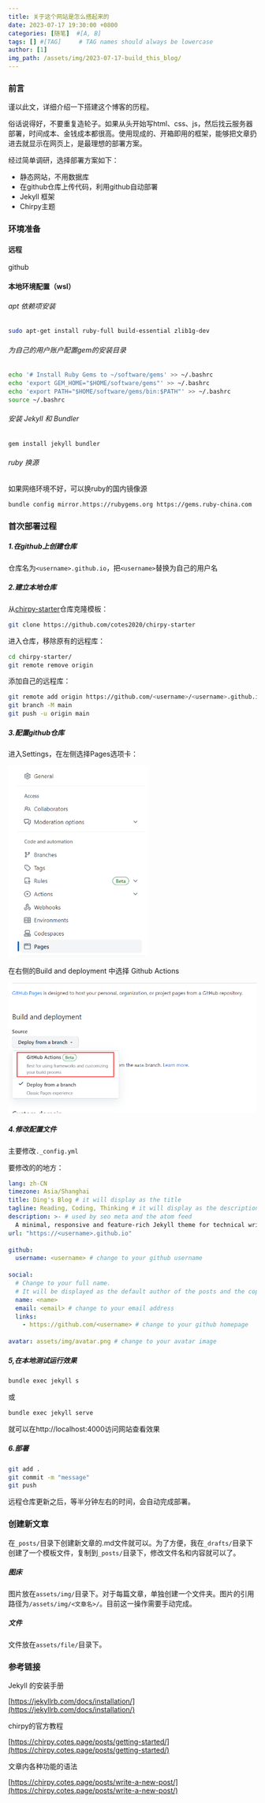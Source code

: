 ```yaml
---
title: 关于这个网站是怎么搭起来的
date: 2023-07-17 19:30:00 +0800
categories: [随笔]  #[A, B]
tags: [] #[TAG]     # TAG names should always be lowercase
author: [1]
img_path: /assets/img/2023-07-17-build_this_blog/
---
```


### 前言

谨以此文，详细介绍一下搭建这个博客的历程。



俗话说得好，不要重复造轮子。如果从头开始写html、css、js，然后找云服务器部署，时间成本、金钱成本都很高。使用现成的、开箱即用的框架，能够把文章扔进去就显示在网页上，是最理想的部署方案。



经过简单调研，选择部署方案如下：

- 静态网站，不用数据库
- 在github仓库上传代码，利用github自动部署
- Jekyll 框架
- Chirpy主题



### 环境准备

#### 远程

github

#### 本地环境配置（wsl）

###### apt 依赖项安装

```bash
sudo apt-get install ruby-full build-essential zlib1g-dev
```

###### 为自己的用户账户配置gem的安装目录

```bash
echo '# Install Ruby Gems to ~/software/gems' >> ~/.bashrc
echo 'export GEM_HOME="$HOME/software/gems"' >> ~/.bashrc
echo 'export PATH="$HOME/software/gems/bin:$PATH"' >> ~/.bashrc
source ~/.bashrc
```

###### 安装 Jekyll 和 Bundler

```bash
gem install jekyll bundler
```

###### ruby 换源

如果网络环境不好，可以换ruby的国内镜像源

```bash
bundle config mirror.https://rubygems.org https://gems.ruby-china.com
```



### 首次部署过程

##### 1.在github上创建仓库

仓库名为`<username>.github.io`，把`<username>`替换为自己的用户名

##### 2.建立本地仓库

从[chirpy-starter](https://github.com/cotes2020/chirpy-starter)仓库克隆模板：

```bash
git clone https://github.com/cotes2020/chirpy-starter
```

进入仓库，移除原有的远程库：

```bash
cd chirpy-starter/
git remote remove origin
```

添加自己的远程库：

```bash
git remote add origin https://github.com/<username>/<username>.github.io.git
git branch -M main
git push -u origin main
```



##### 3.配置github仓库

进入Settings，在左侧选择Pages选项卡：

<img src="image-20230717161708150.png" alt="image-20230717161708150" style="zoom:67%;" />

在右侧的Build and deployment 中选择 Github Actions

<img src="image-20230717161815492.png" alt="image-20230717161815492" style="zoom:80%;" />



##### 4.修改配置文件

主要修改`._config.yml`

要修改的的地方：

```yaml
lang: zh-CN
timezone: Asia/Shanghai
title: Ding's Blog # it will display as the title
tagline: Reading, Coding, Thinking # it will display as the description
description: >- # used by seo meta and the atom feed
  A minimal, responsive and feature-rich Jekyll theme for technical writing.
url: "https://<username>.github.io"

github:
  username: <username> # change to your github username
  
social:
  # Change to your full name.
  # It will be displayed as the default author of the posts and the copyright owner in the Footer
  name: <name>
  email: <email> # change to your email address
  links:
    - https://github.com/<username> # change to your github homepage

avatar: assets/img/avatar.png # change to your avatar image
```





##### 5,在本地测试运行效果

```bash
bundle exec jekyll s
```

或

```bash
bundle exec jekyll serve
```

就可以在http://localhost:4000访问网站查看效果

##### 6.部署

```bash
git add .
git commit -m "message"
git push
```

远程仓库更新之后，等半分钟左右的时间，会自动完成部署。



### 创建新文章

在`_posts/`目录下创建新文章的.md文件就可以。为了方便，我在`_drafts/`目录下创建了一个模板文件，复制到`_posts/`目录下，修改文件名和内容就可以了。




##### 图床

图片放在`assets/img/`目录下。对于每篇文章，单独创建一个文件夹。图片的引用路径为`/assets/img/<文章名>/`。目前这一操作需要手动完成。


##### 文件

文件放在`assets/file/`目录下。




### 参考链接

Jekyll 的安装手册

[https://jekyllrb.com/docs/installation/](https://jekyllrb.com/docs/installation/)



chirpy的官方教程

[https://chirpy.cotes.page/posts/getting-started/](https://chirpy.cotes.page/posts/getting-started/)



文章内各种功能的语法

[https://chirpy.cotes.page/posts/write-a-new-post/](https://chirpy.cotes.page/posts/write-a-new-post/)
